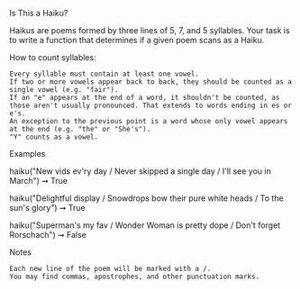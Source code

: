 Is This a Haiku?

Haikus are poems formed by three lines of 5, 7, and 5 syllables. Your task is to write a function that determines if a given poem scans as a Haiku.

How to count syllables:

    Every syllable must contain at least one vowel.
    If two or more vowels appear back to back, they should be counted as a single vowel (e.g. "fair").
    If an "e" appears at the end of a word, it shouldn't be counted, as those aren't usually pronounced. That extends to words ending in es or e's.
    An exception to the previous point is a word whose only vowel appears at the end (e.g. "the" or "She's").
    "Y" counts as a vowel.

Examples
 
haiku("New vids ev'ry day / Never skipped a single day / I'll see you in March") ➞ True

haiku("Delightful display / Snowdrops bow their pure white heads / To the sun's glory") ➞ True

haiku("Superman's my fav / Wonder Woman is pretty dope / Don't forget Rorschach") ➞ False

Notes

    Each new line of the poem will be marked with a /.
    You may find commas, apostrophes, and other punctuation marks.
